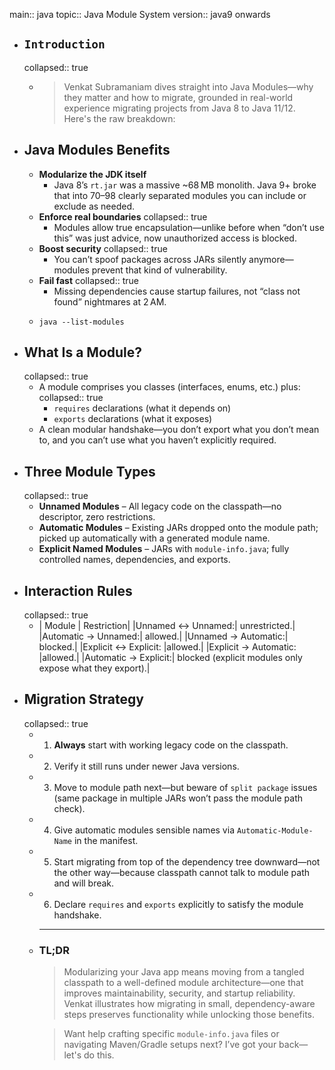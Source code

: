 main:: java
topic:: Java Module System 
version:: java9 onwards

- ## `Introduction`
  collapsed:: true
	- >Venkat Subramaniam dives straight into Java Modules—why they matter and how to migrate, grounded in real-world experience migrating projects from Java 8 to Java 11/12. Here's the raw breakdown:
- ## **Java Modules Benefits**
	- **Modularize the JDK itself**
		- Java 8’s `rt.jar` was a massive ~68 MB monolith. Java 9+ broke that into 70–98 clearly separated modules you can include or exclude as needed.
	- **Enforce real boundaries**
	  collapsed:: true
		- Modules allow true encapsulation—unlike before when “don’t use this” was just advice, now unauthorized access is blocked.
	- **Boost security**
	  collapsed:: true
		- You can’t spoof packages across JARs silently anymore—modules prevent that kind of vulnerability.
	- **Fail fast**
	  collapsed:: true
		- Missing dependencies cause startup failures, not “class not found” nightmares at 2 AM.
	- ```
	  java --list-modules
	  ```
- ## **What Is a Module?**
  collapsed:: true
	- A module comprises you classes (interfaces, enums, etc.) plus:
	  collapsed:: true
		- `requires` declarations (what it depends on)
		- `exports` declarations (what it exposes)
	- A clean modular handshake—you don’t export what you don’t mean to, and you can’t use what you haven’t explicitly required.
- ## **Three Module Types**
  collapsed:: true
	- **Unnamed Modules** – All legacy code on the classpath—no descriptor, zero restrictions.
	- **Automatic Modules** – Existing JARs dropped onto the module path; picked up automatically with a generated module name.
	- **Explicit Named Modules** – JARs with `module-info.java`; fully controlled names, dependencies, and exports.
- ## **Interaction Rules**
  collapsed:: true
	- | Module | Restriction|
	  |Unnamed ↔ Unnamed:| unrestricted.|
	  |Automatic → Unnamed:| allowed.|
	  |Unnamed → Automatic:| blocked.|
	  |Explicit ↔ Explicit: |allowed.|
	  |Explicit → Automatic: |allowed.|
	  |Automatic → Explicit:| blocked (explicit modules only expose what they export).|
- ## **Migration Strategy**
  collapsed:: true
	- 1. **Always** start with working legacy code on the classpath.
	- 2. Verify it still runs under newer Java versions.
	- 3. Move to module path next—but beware of `split package` issues (same package in multiple JARs won’t pass the module path check).
	- 4. Give automatic modules sensible names via `Automatic-Module-Name` in the manifest.
	- 5. Start migrating from top of the dependency tree downward—not the other way—because classpath cannot talk to module path and will break.
	- 6. Declare `requires` and `exports` explicitly to satisfy the module handshake.
	  
	  ---
	- ### TL;DR
	  
	  > Modularizing your Java app means moving from a tangled classpath to a well-defined module architecture—one that improves maintainability, security, and startup reliability. Venkat illustrates how migrating in small, dependency-aware steps preserves functionality while unlocking those benefits.
	  
	  > Want help crafting specific `module-info.java` files or navigating Maven/Gradle setups next? I’ve got your back—let's do this.